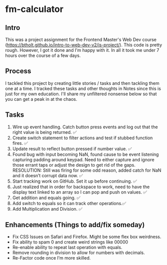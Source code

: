 # fm-calculator

## Intro
This was a project assignment for the Frontend Master's Web Dev course (https://btholt.github.io/intro-to-web-dev-v2/js-project/). This code is pretty rough. However, I got it done and I'm happy with it. In all it took me under 7 hours over the course of a few days.

## Process
I tackled this project by creating little stories / tasks and then tackling them one at a time. I tracked these tasks and other thoughts in Notes since this is just for my own education. I'll share my unfiltered nonsense below so that you can get a peak in at the chaos.

## Tasks
1. Wire up event handling. Catch button press events and log out that the right value is being returned. ✅
2. Create switch statement to filter actions and test if stubbed function fires. ✅
3. Update result to reflect button pressed if number value. ✅
4. Found bug with input becoming NaN, found cause to be event listening capturing padding around keypad. Need to either capture and ignore those errant taps or adjust the design to get rid of the gaps. RESOLUTION: Still was firing for some odd reason, added catch for NaN and it doesn’t corrupt data now. ✅
5. Start tracking work on GitHub. Set it up before continuing. ✅
6. Just realized that in order for backspace to work, need to have the display text linked to an array so I can pop and push on values. ✅
7. Get addition and equals going. ✅
8. Add switch to equals so it can track other operations.✅
9. Add Multiplication and Division. ✅

## Enhancements (Things to add/fix someday)
- Fix CSS Issues on Safari and Firefox. Might be some flex box weirdness.
- Fix ability to spam 0 and create weird strings like 00000
- Re-enable ability to repeat last operation with equals.
- Remove rounding in division to allow for numbers with decimals.
- Re-Factor code once I’m more skilled.
